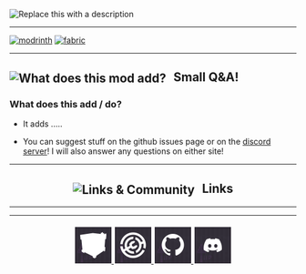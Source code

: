 ![Replace this with a description](https://cdn.modrinth.com/data/cached_images/e5dd0009377048c399e487f9501508c7e72fe5ad.png)

-------------

[<img alt="modrinth" height="56" src="https://cdn.jsdelivr.net/npm/@intergrav/devins-badges@3/assets/cozy/available/modrinth_vector.svg">](https://modrinth.com/mod/weaponized-mod) <!-- SVG version -->
[<img alt="fabric" height="56" src="https://cdn.jsdelivr.net/npm/@intergrav/devins-badges@3/assets/cozy/supported/fabric_vector.svg">](https://fabricmc.net/) <!-- SVG version -->

-------------
<h2>
  <img src="https://cdn.modrinth.com/data/cached_images/b18b275a0e9bb4000e015b935b65037166301538.png"
       alt="What does this mod add?"
       width="25"
       height="25"
       style="vertical-align: middle; margin-right: 8px;">
  Small Q&A!
</h2>

### What does this add / do?
- It adds .....


- You can suggest stuff on the github issues page or on the [discord server](https://discord.gg/5JDKuzarcS)! I will also answer any questions on either site!


-------------



<div style="text-align: center; margin-top: 20px;">
<h2>
  <img src="https://cdn.modrinth.com/data/cached_images/23b97ecfe49586f70c6a7d4e4ca63ac14d47e6e1.png"
       alt="Links & Community"
       width="25"
       height="25"
       style="vertical-align: middle; margin-right: 8px;">
  Links
</h2>
</div>

-------------

-------------

<div style="text-align: center; margin-top: 20px;">

  <a href="https://joyeux-info.carrd.co/#" target="_blank" style="margin: 0 1px;">
    <img src="https://raw.githubusercontent.com/Addi3/Joyeux-Lib/refs/heads/master/promo/buttons/joyeux-button.png" alt="Website" title="Website" style="height: 64px;" />
  </a>
  <a href="https://modrinth.com/project/weaponized-mod" target="_blank" style="margin: 0 1px;">
    <img src="https://raw.githubusercontent.com/Addi3/Joyeux-Lib/refs/heads/master/promo/buttons/modrinth-button.png" alt="Modrinth" title="Modrinth" style="height: 64px;" />
  </a>
  <a href="https://github.com/Joyeux-official/Weaponized" target="_blank" style="margin: 0 1px;">
    <img src="https://raw.githubusercontent.com/Addi3/Joyeux-Lib/refs/heads/master/promo/buttons/github-button.png" alt="GitHub" title="GitHub" style="height: 64px;" />
  </a>
  <a href="https://discord.gg/5JDKuzarcS" target="_blank" style="margin: 0 1px;">
    <img src="https://raw.githubusercontent.com/Addi3/Joyeux-Lib/refs/heads/master/promo/buttons/discord-button.png" alt="Discord" title="Discord" style="height: 64px;" />
  </a>
</div>

